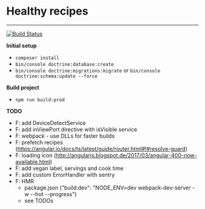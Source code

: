 # Healthy recipes
---
[![Build Status](https://travis-ci.com/PaulKujawa/vpit.svg?token=uX8iz9gHcJk5sGqwqgvR&branch=master)](https://travis-ci.com/PaulKujawa/vpit)

**Initial setup**
* `composer install`
* `bin/console doctrine:database:create`
* `bin/console doctrine:migrations:migrate` or `bin/console doctrine:schema:update --force`

**Build project**
* `npm run build:prod`

**TODO**
* F: add DeviceDetectService
* F: add inViewPort directive with isVisible service
* F: webpack - use DLLs for faster builds
* F: prefetch recipes (https://angular.io/docs/ts/latest/guide/router.html#!#resolve-guard)
* F: loading icon (http://angularjs.blogspot.de/2017/03/angular-400-now-available.html)
* F: add vegan label, servings and cook time
* F: add custom ErrorHandler with sentry
* F: HMR
  * package.json ("build:dev": "NODE_ENV=dev webpack-dev-server -w --hot --progress")
  * see TODOs
